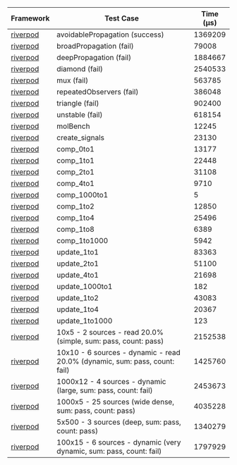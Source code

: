 | Framework | Test Case | Time (μs) |
| --- | --- | --- |
| [riverpod](https://github.com/rrousselGit/riverpod) | avoidablePropagation (success) | 1369209 |
| [riverpod](https://github.com/rrousselGit/riverpod) | broadPropagation (fail) | 79008 |
| [riverpod](https://github.com/rrousselGit/riverpod) | deepPropagation (fail) | 1884667 |
| [riverpod](https://github.com/rrousselGit/riverpod) | diamond (fail) | 2540533 |
| [riverpod](https://github.com/rrousselGit/riverpod) | mux (fail) | 563785 |
| [riverpod](https://github.com/rrousselGit/riverpod) | repeatedObservers (fail) | 386048 |
| [riverpod](https://github.com/rrousselGit/riverpod) | triangle (fail) | 902400 |
| [riverpod](https://github.com/rrousselGit/riverpod) | unstable (fail) | 618154 |
| [riverpod](https://github.com/rrousselGit/riverpod) | molBench | 12245 |
| [riverpod](https://github.com/rrousselGit/riverpod) | create_signals | 23130 |
| [riverpod](https://github.com/rrousselGit/riverpod) | comp_0to1 | 13177 |
| [riverpod](https://github.com/rrousselGit/riverpod) | comp_1to1 | 22448 |
| [riverpod](https://github.com/rrousselGit/riverpod) | comp_2to1 | 31108 |
| [riverpod](https://github.com/rrousselGit/riverpod) | comp_4to1 | 9710 |
| [riverpod](https://github.com/rrousselGit/riverpod) | comp_1000to1 | 5 |
| [riverpod](https://github.com/rrousselGit/riverpod) | comp_1to2 | 12850 |
| [riverpod](https://github.com/rrousselGit/riverpod) | comp_1to4 | 25496 |
| [riverpod](https://github.com/rrousselGit/riverpod) | comp_1to8 | 6389 |
| [riverpod](https://github.com/rrousselGit/riverpod) | comp_1to1000 | 5942 |
| [riverpod](https://github.com/rrousselGit/riverpod) | update_1to1 | 83363 |
| [riverpod](https://github.com/rrousselGit/riverpod) | update_2to1 | 51100 |
| [riverpod](https://github.com/rrousselGit/riverpod) | update_4to1 | 21698 |
| [riverpod](https://github.com/rrousselGit/riverpod) | update_1000to1 | 182 |
| [riverpod](https://github.com/rrousselGit/riverpod) | update_1to2 | 43083 |
| [riverpod](https://github.com/rrousselGit/riverpod) | update_1to4 | 20367 |
| [riverpod](https://github.com/rrousselGit/riverpod) | update_1to1000 | 123 |
| [riverpod](https://github.com/rrousselGit/riverpod) | 10x5 - 2 sources - read 20.0% (simple, sum: pass, count: pass) | 2152538 |
| [riverpod](https://github.com/rrousselGit/riverpod) | 10x10 - 6 sources - dynamic - read 20.0% (dynamic, sum: pass, count: fail) | 1425760 |
| [riverpod](https://github.com/rrousselGit/riverpod) | 1000x12 - 4 sources - dynamic (large, sum: pass, count: fail) | 2453673 |
| [riverpod](https://github.com/rrousselGit/riverpod) | 1000x5 - 25 sources (wide dense, sum: pass, count: pass) | 4035228 |
| [riverpod](https://github.com/rrousselGit/riverpod) | 5x500 - 3 sources (deep, sum: pass, count: pass) | 1340279 |
| [riverpod](https://github.com/rrousselGit/riverpod) | 100x15 - 6 sources - dynamic (very dynamic, sum: pass, count: fail) | 1797929 |

